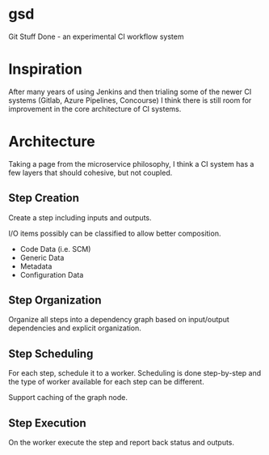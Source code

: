 # gsd
Git Stuff Done - an experimental CI workflow system

# Inspiration

After many years of using Jenkins and then trialing some of the newer
CI systems (Gitlab, Azure Pipelines, Concourse) I think there is still
room for improvement in the core architecture of CI systems.

# Architecture

Taking a page from the microservice philosophy, I think a CI system
has a few layers that should cohesive, but not coupled.

## Step Creation

Create a step including inputs and outputs.

I/O items possibly can be classified to allow better composition.

  * Code Data (i.e. SCM)
  * Generic Data
  * Metadata
  * Configuration Data

## Step Organization

Organize all steps into a dependency graph based on input/output dependencies
and explicit organization.

## Step Scheduling

For each step, schedule it to a worker. Scheduling is done step-by-step and
the type of worker available for each step can be different.

Support caching of the graph node.

## Step Execution

On the worker execute the step and report back status and outputs.
